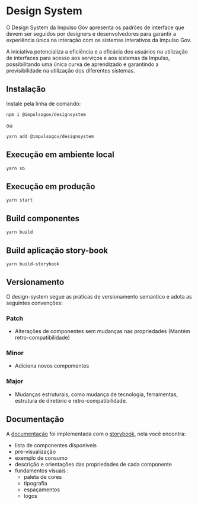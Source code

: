 # Design System

O Design System da Impulso Gov apresenta os padrões de interface que devem ser seguidos por designers e desenvolvedores para garantir a experiência única na interação com os sistemas interativos da Impulso Gov.

A iniciativa potencializa a eficiência e a eficácia dos usuários na utilização de interfaces para acesso aos serviços e aos sistemas da Impulso, possibilitando uma única curva de aprendizado e garantindo a previsibilidade na utilização dos diferentes sistemas.

## Instalação

Instale pela linha de comando:
```
npm i @impulsogov/designsystem
```
ou
```
yarn add @impulsogov/designsystem
```

## Execução em ambiente local 

```
yarn sb
```

## Execução em produção

```
yarn start
```

## Build componentes

```
yarn build
```

## Build aplicação story-book

```
yarn build-storybook
```

## Versionamento

O design-system segue as praticas de versionamento semantico e adota as seguintes convenções:

### Patch

- Alterações de componentes sem mudanças nas propriedades (Mantém retro-compatibilidade)

### Minor

- Adiciona novos compomentes

### Major

- Mudanças estruturais, como mudança de tecnologia, ferramentas, estrutura de diretório e retro-compatibilidade.

## Documentação

A [documentação](https://designsystem.impulsogov.org/?path=/story/docs-introdu%C3%A7%C3%A3o--page) foi implementada com o [storybook](https://storybook.js.org/), nela você encontra:
- lista de componentes disponiveis
- pre-visualização
- exemplo de consumo
- descrição e orientações das propriedades de cada componente
- fundamentos visuais :
  - paleta de cores
  - tipografia
  - espaçamentos
  - logos

